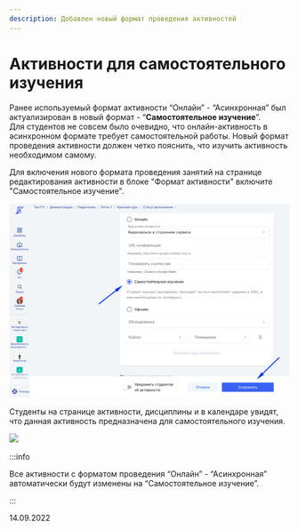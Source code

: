 ```yaml
---
description: Добавлен новый формат проведения активностей
---
```


# Активности для самостоятельного изучения

Ранее используемый формат активности “Онлайн” - “Асинхронная”  был актуализирован в новый формат - “**Самостоятельное изучение**”. \
Для студентов не совсем было очевидно, что онлайн-активность в асинхронном формате требует самостоятельной работы. Новый формат проведения активности должен четко пояснить, что изучить активность необходимом самому.

Для включения нового формата проведения занятий на странице редактирования активности в блоке "Формат активности" включите "Самостоятельное изучение".

![](<../../.gitbook/assets/image (1) (6) (1).png>)

Студенты на странице активности, дисциплины и в календаре увидят, что данная активность предназначена для самостоятельного изучения.

![](<../../.gitbook/assets/spaces%2F2dtSANDqPO3h5rfjJ2MX%2Fuploads%2FSAkienueEcELcSdAWwB2%2F%D0%A1%D0%B0%D0%BC%D0%BE%D1%81%D1%82%D0%BE%D1%8F%D1%82%D0%B5%D0%BB%D1%8C%D0%BD%D0%BE%D0%B5%20%D0%B8%D0%B7%D1%83%D1%87%D0%B5%D0%BD%D0%B8%D0%B5.webp>)

:::info

Все активности с форматом проведения “Онлайн” - “Асинхронная”  автоматически  будут изменены на “Самостоятельное изучение”.

:::

14.09.2022
